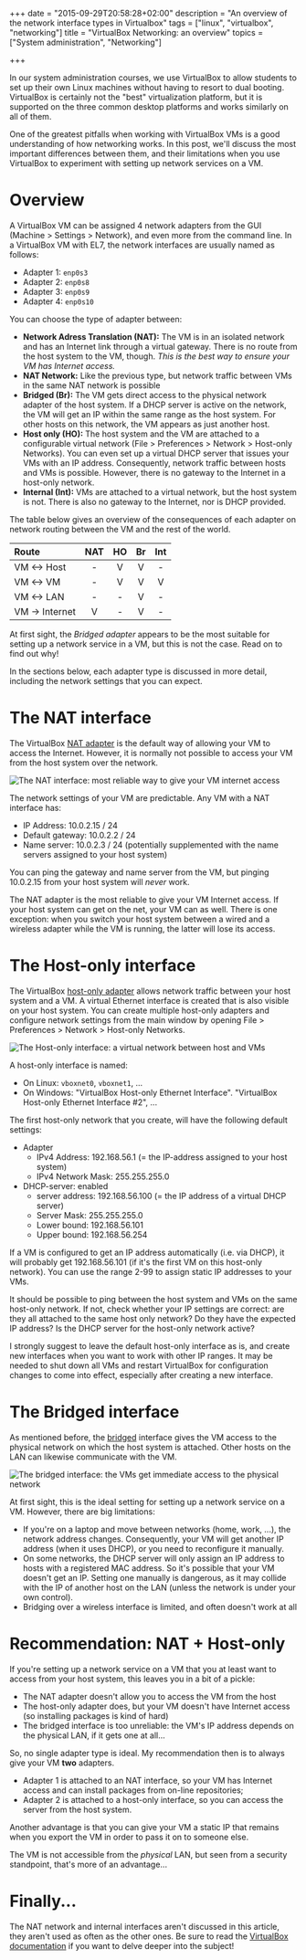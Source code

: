 +++
date = "2015-09-29T20:58:28+02:00"
description = "An overview of the network interface types in Virtualbox"
tags = ["linux", "virtualbox", "networking"]
title = "VirtualBox Networking: an overview"
topics = ["System administration", "Networking"]

+++

In our system administration courses, we use VirtualBox to allow students to set up their own Linux machines without having to resort to dual booting. VirtualBox is certainly not the "best" virtualization platform, but it is supported on the three common desktop platforms and works similarly on all of them.

One of the greatest pitfalls when working with VirtualBox VMs is a good understanding of how networking works. In this post, we'll discuss the most important differences between them, and their limitations when you use VirtualBox to experiment with setting up network services on a VM.

# Overview

A VirtualBox VM can be assigned 4 network adapters from the GUI (Machine > Settings > Network), and even more from the command line. In a VirtualBox VM with EL7, the network interfaces are usually named as follows:

- Adapter 1: `enp0s3`
- Adapter 2: `enp0s8`
- Adapter 3: `enp0s9`
- Adapter 4: `enp0s10`

You can choose the type of adapter between:

- **Network Adress Translation (NAT):** The VM is in an isolated network and has an Internet link through a virtual gateway. There is no route from the host system to the VM, though. *This is the best way to ensure your VM has Internet access.*
- **NAT Network:** Like the previous type, but network traffic between VMs in the same NAT network is possible
- **Bridged (Br):** The VM gets direct access to the physical network adapter of the host system. If a DHCP server is active on the network, the VM will get an IP within the same range as the host system. For other hosts on this network, the VM appears as just another host.
- **Host only (HO):** The host system and the VM are attached to a configurable virtual network (File > Preferences > Network > Host-only Networks). You can even set up a virtual DHCP server that issues your VMs with an IP address. Consequently, network traffic between hosts and VMs is possible. However, there is no gateway to the Internet in a host-only network.
- **Internal (Int):** VMs are attached to a virtual network, but the host system is not. There is also no gateway to the Internet, nor is DHCP provided.

The table below gives an overview of the consequences of each adapter on network routing between the VM and the rest of the world.

| Route          | NAT   | HO    | Br    | Int   |
| :---           | :---: | :---: | :---: | :---: |
| VM <-> Host    | -     | V     | V     | -     |
| VM <-> VM      | -     | V     | V     | V     |
| VM <-> LAN     | -     | -     | V     | -     |
| VM -> Internet | V     | -     | V     | -     |

At first sight, the *Bridged adapter* appears to be the most suitable for setting up a network service in a VM, but this is not the case. Read on to find out why!

In the sections below, each adapter type is discussed in more detail, including the network settings that you can expect.

# The NAT interface

The VirtualBox [NAT adapter](http://www.virtualbox.org/manual/ch06.html#network_nat)
is the default way of allowing your VM to access the Internet. However, it is normally not possible to access your VM from the host system over the network.

![The NAT interface: most reliable way to give your VM internet access](/img/vbnat.png)

The network settings of your VM are predictable. Any VM with a NAT interface has:

- IP Address: 10.0.2.15 / 24
- Default gateway: 10.0.2.2 / 24
- Name server: 10.0.2.3 / 24 (potentially supplemented with the name servers assigned to your host system)

You can ping the gateway and name server from the VM, but pinging 10.0.2.15 from your host system will *never* work.

The NAT adapter is the most reliable to give your VM Internet access. If your host system can get on the net, your VM can as well.  There is one exception: when you switch your host system between a wired and a wireless adapter while the VM is running, the latter will lose its access.

# The Host-only interface

The VirtualBox [host-only adapter](http://www.virtualbox.org/manual/ch06.html#network_hostonly) allows network traffic between your host system and a VM. A virtual Ethernet interface is created that is also visible on your host system. You can create multiple host-only adapters and configure network settings from the main window by opening File > Preferences > Network > Host-only Networks.

![The Host-only interface: a virtual network between host and VMs](/img/vbho.png)

A host-only interface is named:

- On Linux: `vboxnet0`, `vboxnet1`, ...
- On Windows: "VirtualBox Host-only Ethernet Interface". "VirtualBox Host-only Ethernet Interface #2", ...

The first host-only network that you create, will have the following default settings:

- Adapter
    - IPv4 Address: 192.168.56.1 (= the IP-address assigned to your host system)
    - IPv4 Network Mask: 255.255.255.0
- DHCP-server: enabled
    - server address: 192.168.56.100 (= the IP address of a virtual DHCP server)
    - Server Mask: 255.255.255.0
    - Lower bound: 192.168.56.101
    - Upper bound: 192.168.56.254

If a VM is configured to get an IP address automatically (i.e. via DHCP), it will probably get 192.168.56.101 (if it's the first VM on this host-only network). You can use the range 2-99 to assign static IP addresses to your VMs.

It should be possible to ping between the host system and VMs on the same host-only network. If not, check whether your IP settings are correct: are they all attached to the same host only network? Do they have the expected IP address? Is the DHCP server for the host-only network active?

I strongly suggest to leave the default host-only interface as is, and create new interfaces when you want to work with other IP ranges. It may be needed to shut down all VMs and restart VirtualBox for configuration changes to come into effect, especially after creating a new interface.

# The Bridged interface

As mentioned before, the [bridged](https://www.virtualbox.org/manual/ch06.html#network_bridged) interface gives the VM access to the physical network on which the host system is attached. Other hosts on the LAN can likewise communicate with the VM.

![The bridged interface: the VMs get immediate access to the physical network](/img/vbbridged.png)

At first sight, this is the ideal setting for setting up a network service on a VM. However, there are big limitations:

- If you're on a laptop and move between networks (home, work, ...), the network address changes. Consequently, your VM will get another IP address (when it uses DHCP), or you need to reconfigure it manually.
- On some networks, the DHCP server will only assign an IP address to hosts with a registered MAC address. So it's possible that your VM doesn't get an IP. Setting one manually is dangerous, as it may collide with the IP of another host on the LAN (unless the network is under your own control).
- Bridging over a wireless interface is limited, and often doesn't work at all

# Recommendation: NAT + Host-only

If you're setting up a network service on a VM that you at least want to access from your host system, this leaves you in a bit of a pickle:

- The NAT adapter doesn't allow you to access the VM from the host
- The host-only adapter does, but your VM doesn't have Internet access (so installing packages is kind of hard)
- The bridged interface is too unreliable: the VM's IP address depends on the physical LAN, if it gets one at all...

So, no single adapter type is ideal. My recommendation then is to always give your VM **two** adapters.

- Adapter 1 is attached to an NAT interface, so your VM has Internet access and can install packages from on-line repositories;
- Adapter 2 is attached to a host-only interface, so you can access the server from the host system.

Another advantage is that you can give your VM a static IP that remains when you export the VM in order to pass it on to someone else.

The VM is not accessible from the *physical* LAN, but seen from a security standpoint, that's more of an advantage...

# Finally...

The NAT network and internal interfaces aren't discussed in this article, they aren't used as often as the other ones. Be sure to read the [VirtualBox documentation](https://www.virtualbox.org/manual/ch06.html) if you want to delve deeper into the subject!
